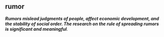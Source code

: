 ## rumor

_**Rumors mislead judgments of people, affect economic development, and the stability of social order. The research on the rule of spreading rumors is significant and meaningful**_.

